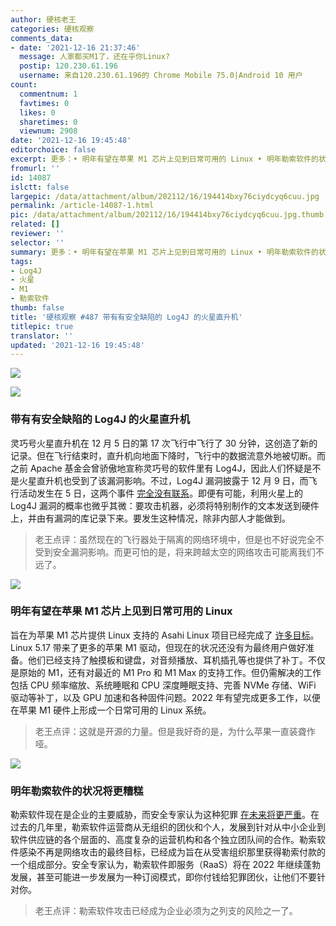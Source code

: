 ```yaml
---
author: 硬核老王
categories: 硬核观察
comments_data:
- date: '2021-12-16 21:37:46'
  message: 人家都买M1了，还在乎你Linux?
  postip: 120.230.61.196
  username: 来自120.230.61.196的 Chrome Mobile 75.0|Android 10 用户
count:
  commentnum: 1
  favtimes: 0
  likes: 0
  sharetimes: 0
  viewnum: 2908
date: '2021-12-16 19:45:48'
editorchoice: false
excerpt: 更多：• 明年有望在苹果 M1 芯片上见到日常可用的 Linux • 明年勒索软件的状况将更糟糕
fromurl: ''
id: 14087
islctt: false
largepic: /data/attachment/album/202112/16/194414bxy76ciydcyq6cuu.jpg
permalink: /article-14087-1.html
pic: /data/attachment/album/202112/16/194414bxy76ciydcyq6cuu.jpg.thumb.jpg
related: []
reviewer: ''
selector: ''
summary: 更多：• 明年有望在苹果 M1 芯片上见到日常可用的 Linux • 明年勒索软件的状况将更糟糕
tags:
- Log4J
- 火星
- M1
- 勒索软件
thumb: false
title: '硬核观察 #487 带有有安全缺陷的 Log4J 的火星直升机'
titlepic: true
translator: ''
updated: '2021-12-16 19:45:48'
---
```


![](/data/attachment/album/202112/16/194414bxy76ciydcyq6cuu.jpg)


![](/data/attachment/album/202112/16/194427b2hesabj5mm47hhs.jpg)


### 带有有安全缺陷的 Log4J 的火星直升机


灵巧号火星直升机在 12 月 5 日的第 17 次飞行中飞行了 30 分钟，这创造了新的记录。但在飞行结束时，直升机向地面下降时，飞行中的数据流意外地被切断。而之前 Apache 基金会曾骄傲地宣称灵巧号的软件里有 Log4J，因此人们怀疑是不是火星直升机也受到了该漏洞影响。不过，Log4J 漏洞披露于 12 月 9 日，而飞行活动发生在 5 日，这两个事件 [完全没有联系](https://www.theregister.com/2021/12/16/ingenuity_mars_helicopter_log4j_network/)。即便有可能，利用火星上的 Log4J 漏洞的概率也微乎其微：要攻击机器，必须将特别制作的文本发送到硬件上，并由有漏洞的库记录下来。要发生这种情况，除非内部人才能做到。



> 
> 老王点评：虽然现在的飞行器处于隔离的网络环境中，但是也不好说完全不受到安全漏洞影响。而更可怕的是，将来跨越太空的网络攻击可能离我们不远了。
> 
> 
> 


![](/data/attachment/album/202112/16/194437rzhuuxatabbunw99.jpg)


### 明年有望在苹果 M1 芯片上见到日常可用的 Linux


旨在为苹果 M1 芯片提供 Linux 支持的 Asahi Linux 项目已经完成了 [许多目标](https://asahilinux.org/2021/12/progress-report-oct-nov-2021/)。Linux 5.17 带来了更多的苹果 M1 驱动，但现在的状况还没有为最终用户做好准备。他们已经支持了触摸板和键盘，对音频播放、耳机插孔等也提供了补丁。不仅是原始的 M1，还有对最近的 M1 Pro 和 M1 Max 的支持工作。但仍需解决的工作包括 CPU 频率缩放、系统睡眠和 CPU 深度睡眠支持、完善 NVMe 存储、WiFi 驱动等补丁，以及 GPU 加速和各种固件问题。2022 年有望完成更多工作，以便在苹果 M1 硬件上形成一个日常可用的 Linux 系统。



> 
> 老王点评：这就是开源的力量。但是我好奇的是，为什么苹果一直装聋作哑。
> 
> 
> 


![](/data/attachment/album/202112/16/194445wgckccgdzddrcmdg.jpg)


### 明年勒索软件的状况将更糟糕


勒索软件现在是企业的主要威胁，而安全专家认为这种犯罪 [在未来将更严重](https://www.zdnet.com/article/ransomware-in-2022-were-all-screwed/)。在过去的几年里，勒索软件运营商从无组织的团伙和个人，发展到针对从中小企业到软件供应链的各个层面的、高度复杂的运营机构和各个独立团队间的合作。勒索软件感染不再是网络攻击的最终目标，已经成为旨在从受害组织那里获得勒索付款的一个组成部分。安全专家认为，勒索软件即服务（RaaS）将在 2022 年继续蓬勃发展，甚至可能进一步发展为一种订阅模式，即你付钱给犯罪团伙，让他们不要针对你。



> 
> 老王点评：勒索软件攻击已经成为企业必须为之列支的风险之一了。
> 
> 
>